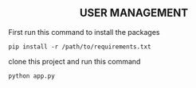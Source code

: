 <h2 align="center">USER MANAGEMENT</h2>

First run this command to install the packages

```
pip install -r /path/to/requirements.txt

```

clone this project and run this command

```
python app.py

```


